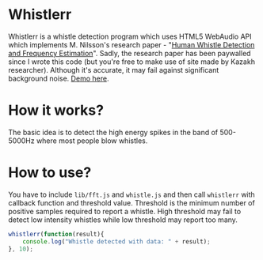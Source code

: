 Whistlerr
=========

Whistlerr is a whistle detection program which uses HTML5 WebAudio API which implements M. Nilsson's research paper - "[Human Whistle Detection and Frequency Estimation][1]". Sadly, the research paper has been paywalled since I wrote this code (but you're free to make use of site made by Kazakh researcher). Although it's accurate, it may fail against significant background noise. [Demo here][2].

How it works?
=============

The basic idea is to detect the high energy spikes in the band of 500-5000Hz where most people blow whistles.

How to use?
===========

You have to include `lib/fft.js` and `whistle.js` and then call `whistlerr` with callback function and threshold value. Threshold is the minimum number of positive samples required to report a whistle. High threshold may fail to detect low intensity whistles while low threshold may report too many.

```javascript
whistlerr(function(result){
	console.log("Whistle detected with data: " + result);
}, 10);
```

[1]: https://www.diva-portal.org/smash/get/diva2:836227/FULLTEXT01.pdf
[2]: http://shubhamjain.github.io/whistlerr/
